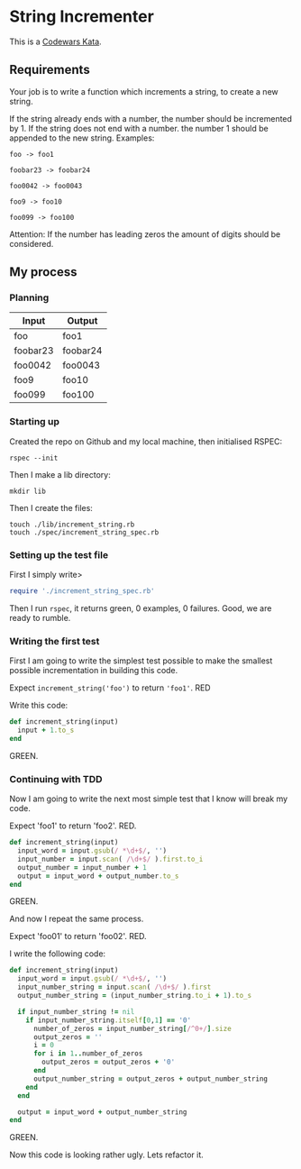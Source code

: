 # String Incrementer

This is a [Codewars Kata](https://www.codewars.com/kata/54a91a4883a7de5d7800009c/train/ruby).

## Requirements

Your job is to write a function which increments a string, to create a new string.

If the string already ends with a number, the number should be incremented by 1.
If the string does not end with a number. the number 1 should be appended to the new string.
Examples:

```foo -> foo1```

```foobar23 -> foobar24```

```foo0042 -> foo0043```

```foo9 -> foo10```

```foo099 -> foo100```

Attention: If the number has leading zeros the amount of digits should be considered.


## My process

### Planning

Input| Output
-----|------
foo | foo1
foobar23 | foobar24
foo0042 | foo0043
foo9 | foo10
foo099 | foo100

### Starting up

Created the repo on Github and my local machine, then initialised RSPEC:
```
rspec --init
```
Then I make a lib directory:
```
mkdir lib
```
Then I create the files:
```
touch ./lib/increment_string.rb
touch ./spec/increment_string_spec.rb
```

### Setting up the test file

First I simply write>
```ruby
require './increment_string_spec.rb'
```
Then I run ```rspec```, it returns green, 0 examples, 0 failures. Good, we are ready to rumble.

### Writing the first test

First I am going to write the simplest test possible to make the smallest possible incrementation in building this code.

Expect ```increment_string('foo')``` to return ```'foo1'```. RED

Write this code:
```ruby
def increment_string(input)
  input + 1.to_s
end
```

GREEN.

### Continuing with TDD

Now I am going to write the next most simple test that I know will break my code.

Expect 'foo1' to return 'foo2'. RED.

```ruby
def increment_string(input)
  input_word = input.gsub(/ *\d+$/, '')
  input_number = input.scan( /\d+$/ ).first.to_i
  output_number = input_number + 1
  output = input_word + output_number.to_s
end
```

GREEN.

And now I repeat the same process.

Expect 'foo01' to return 'foo02'. RED.

I write the following code:
```ruby
def increment_string(input)
  input_word = input.gsub(/ *\d+$/, '')
  input_number_string = input.scan( /\d+$/ ).first
  output_number_string = (input_number_string.to_i + 1).to_s

  if input_number_string != nil
    if input_number_string.itself[0,1] == '0'
      number_of_zeros = input_number_string[/^0+/].size
      output_zeros = ''
      i = 0
      for i in 1..number_of_zeros
        output_zeros = output_zeros + '0'
      end
      output_number_string = output_zeros + output_number_string
    end
  end

  output = input_word + output_number_string
end
```

GREEN.

Now this code is looking rather ugly. Lets refactor it.
